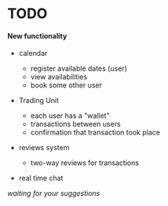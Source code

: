 # TODO

#### New functionality

- calendar
  - register available dates (user)
  - view availabilities
  - book some other user
   
- Trading Unit
  - each user has a "wallet"
  - transactions between users
  - confirmation that transaction took place
  
- reviews system
  - two-way reviews for transactions

- real time chat 


*waiting for your suggestions*
